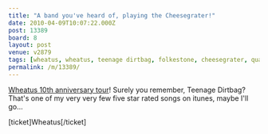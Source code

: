 ```yaml
---
title: "A band you've heard of, playing the Cheesegrater!"
date: 2010-04-09T10:07:22.000Z
post: 13389
board: 8
layout: post
venue: v2879
tags: [wheatus, wheatus, teenage dirtbag, folkestone, cheesegrater, quarterhouse, itunes]
permalink: /m/13389/
---
```

<a href="http://www.artistticket.com/link/?s=wheatus">Wheatus 10th anniversary tour</a>! Surely you remember, Teenage Dirtbag? That's one of my very very few five star rated songs on itunes, maybe I'll go...

[ticket]Wheatus[/ticket]
